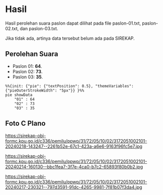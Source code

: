 # Hasil

Hasil perolehan suara paslon dapat dilihat pada file paslon-01.txt, paslon-02.txt, dan paslon-03.txt.

Jika tidak ada, artinya data tersebut belum ada pada SIREKAP.

## Perolehan Suara

 * Paslon 01: **64**.
 * Paslon 02: **73**.
 * Paslon 03: **35**.

```mermaid
%%{init: {"pie": {"textPosition": 0.5}, "themeVariables": {"pieOuterStrokeWidth": "5px"}} }%%
pie showData
    "01" : 64
    "02" : 73
    "03" : 35
```
## Foto C Plano

https://sirekap-obj-formc.kpu.go.id/c336/pemilu/ppwp/31/72/05/10/02/3172051002101-20240218-143247--2261b52e-67c1-423a-a6e6-9163f96fc5e7.jpg

https://sirekap-obj-formc.kpu.go.id/c336/pemilu/ppwp/31/72/05/10/02/3172051002101-20240214-160130--bbc1fea7-3f7e-4ca0-b7c2-65893f80b0b2.jpg

https://sirekap-obj-formc.kpu.go.id/c336/pemilu/ppwp/31/72/05/10/02/3172051002101-20240217-230321--797d3591-91dc-4265-9981-7f81b07f3da4.jpg
